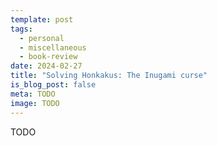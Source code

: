 ```yaml
---
template: post
tags:
  - personal
  - miscellaneous
  - book-review
date: 2024-02-27
title: "Solving Honkakus: The Inugami curse"
is_blog_post: false
meta: TODO
image: TODO
---
```

TODO